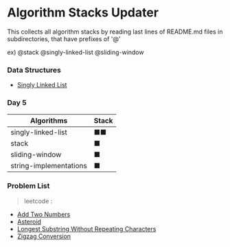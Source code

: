 
# Algorithm Stacks Updater  

This collects all algorithm stacks by reading last lines of README.md files in subdirectories, that have prefixes of '@'  

ex) @stack @singly-linked-list @sliding-window  

### Data Structures
- [Singly Linked List](https://github.com/greyfolk99/algorithm/tree/main/base/singly-linked-list)


### Day 5  
| Algorithms |      Stack      |
|-----------|------------------|
| singly-linked-list | ■■ |
| stack | ■ |
| sliding-window | ■ |
| string-implementations | ■ |

### Problem List  
> leetcode :
  - [Add Two Numbers](https://github.com/greyfolk99/algorithm/tree/main/problems/leetcode/Add%20Two%20Numbers)
  - [Asteroid](https://github.com/greyfolk99/algorithm/tree/main/problems/leetcode/Asteroid)
  - [Longest Substring Without Repeating Characters](https://github.com/greyfolk99/algorithm/tree/main/problems/leetcode/Longest%20Substring%20Without%20Repeating%20Characters)
  - [Zigzag Conversion](https://github.com/greyfolk99/algorithm/tree/main/problems/leetcode/Zigzag%20Conversion)
  
